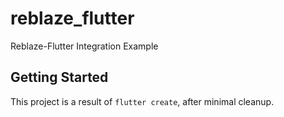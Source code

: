 # reblaze_flutter

Reblaze-Flutter Integration Example

## Getting Started

This project is a result of `flutter create`, after minimal cleanup.